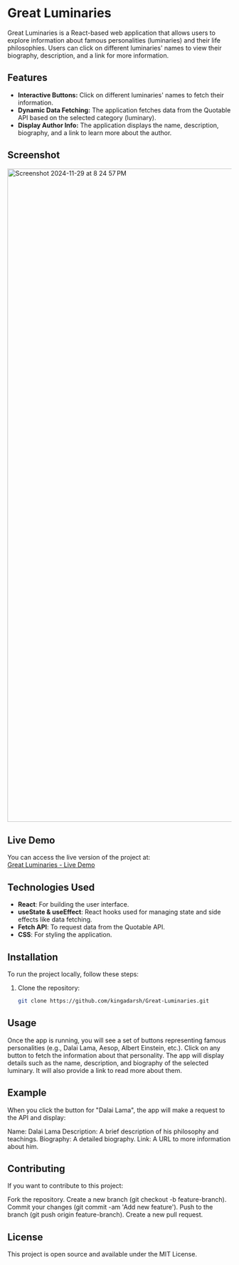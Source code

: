 # Great Luminaries

Great Luminaries is a React-based web application that allows users to explore information about famous personalities (luminaries) and their life philosophies. Users can click on different luminaries' names to view their biography, description, and a link for more information.

## Features

- **Interactive Buttons:** Click on different luminaries' names to fetch their information.
- **Dynamic Data Fetching:** The application fetches data from the Quotable API based on the selected category (luminary).
- **Display Author Info:** The application displays the name, description, biography, and a link to learn more about the author.

## Screenshot
<img width="1470" alt="Screenshot 2024-11-29 at 8 24 57 PM" src="https://github.com/user-attachments/assets/0b2072dd-21db-48d4-813a-24690163635a">

## Live Demo

You can access the live version of the project at:  
[Great Luminaries - Live Demo](https://great-luminaries.vercel.app/)

## Technologies Used

- **React**: For building the user interface.
- **useState & useEffect**: React hooks used for managing state and side effects like data fetching.
- **Fetch API**: To request data from the Quotable API.
- **CSS**: For styling the application.

## Installation

To run the project locally, follow these steps:

1. Clone the repository:
   ```bash
   git clone https://github.com/kingadarsh/Great-Luminaries.git

## Usage
Once the app is running, you will see a set of buttons representing famous personalities (e.g., Dalai Lama, Aesop, Albert Einstein, etc.).
Click on any button to fetch the information about that personality.
The app will display details such as the name, description, and biography of the selected luminary. It will also provide a link to read more about them.

## Example
When you click the button for "Dalai Lama", the app will make a request to the API and display:

Name: Dalai Lama
Description: A brief description of his philosophy and teachings.
Biography: A detailed biography.
Link: A URL to more information about him.


## Contributing
If you want to contribute to this project:

Fork the repository.
Create a new branch (git checkout -b feature-branch).
Commit your changes (git commit -am 'Add new feature').
Push to the branch (git push origin feature-branch).
Create a new pull request.

## License
This project is open source and available under the MIT License.


